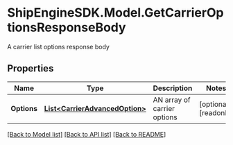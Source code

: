 # ShipEngineSDK.Model.GetCarrierOptionsResponseBody
A carrier list options response body

## Properties

Name | Type | Description | Notes
------------ | ------------- | ------------- | -------------
**Options** | [**List&lt;CarrierAdvancedOption&gt;**](CarrierAdvancedOption.md) | AN array of carrier options | [optional] [readonly] 

[[Back to Model list]](../README.md#documentation-for-models) [[Back to API list]](../README.md#documentation-for-api-endpoints) [[Back to README]](../README.md)

